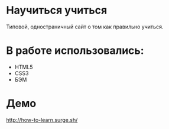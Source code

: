 # Научиться учиться
 
Типовой, одностраничный сайт о том как правильно учиться.

# В работе использовались:

- HTML5
- CSS3
- БЭМ

# Демо

http://how-to-learn.surge.sh/

